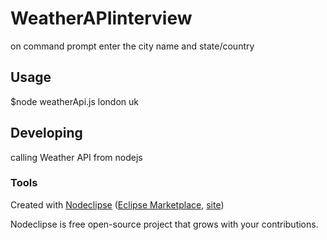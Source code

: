 

# WeatherAPIinterview

on command prompt enter the city name and state/country

## Usage

$node weatherApi.js london uk


## Developing

calling Weather API from nodejs

### Tools

Created with [Nodeclipse](https://github.com/Nodeclipse/nodeclipse-1)
 ([Eclipse Marketplace](http://marketplace.eclipse.org/content/nodeclipse), [site](http://www.nodeclipse.org))   

Nodeclipse is free open-source project that grows with your contributions.
